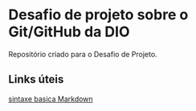 # Desafio de projeto sobre o Git/GitHub da DIO
Repositório criado para o Desafio de Projeto. 

## Links úteis
[sintaxe basica Markdown](https://www.markdownguide.org)
